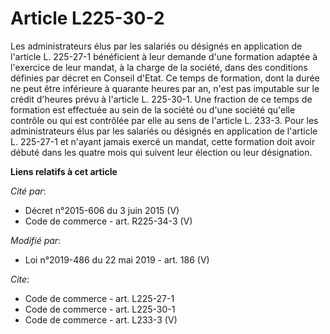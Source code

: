 # Article L225-30-2

Les administrateurs élus par les salariés ou désignés en application de l'article L. 225-27-1 bénéficient à leur demande
d'une formation adaptée à l'exercice de leur mandat, à la charge de la société, dans des conditions définies par décret en
Conseil d'Etat. Ce temps de formation, dont la durée ne peut être inférieure à quarante heures par an, n'est pas imputable
sur le crédit d'heures prévu à l'article L. 225-30-1. Une fraction de ce temps de formation est effectuée au sein de la
société ou d'une société qu'elle contrôle ou qui est contrôlée par elle au sens de l'article L. 233-3. Pour les
administrateurs élus par les salariés ou désignés en application de l'article L. 225-27-1 et n'ayant jamais exercé un mandat,
cette formation doit avoir débuté dans les quatre mois qui suivent leur élection ou leur désignation.

**Liens relatifs à cet article**

_Cité par_:

  - Décret n°2015-606 du 3 juin 2015 (V)
  - Code de commerce - art. R225-34-3 (V)

_Modifié par_:

  - Loi n°2019-486 du 22 mai 2019 - art. 186 (V)

_Cite_:

  - Code de commerce - art. L225-27-1
  - Code de commerce - art. L225-30-1
  - Code de commerce - art. L233-3 (V)
